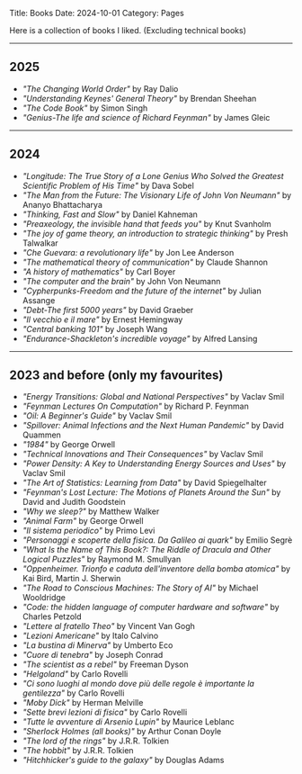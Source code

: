 Title: Books
Date: 2024-10-01
Category: Pages

Here is a collection of books I liked.
(Excluding technical books)

---
## 2025


- *"The Changing World Order"* by Ray Dalio
- *"Understanding Keynes' General Theory"* by Brendan Sheehan
- *"The Code Book"* by Simon Singh
- *"Genius-The life and science of Richard Feynman"* by James Gleic
---
## 2024


- *"Longitude: The True Story of a Lone Genius Who Solved the Greatest Scientific Problem of His Time"* by Dava Sobel
- *"The Man from the Future: The Visionary Life of John Von Neumann"* by Ananyo Bhattacharya
- *"Thinking, Fast and Slow"* by Daniel Kahneman
- *"Preaxeology, the invisible hand that feeds you"* by Knut Svanholm
- *"The joy of game theory, an introduction to strategic thinking"* by Presh Talwalkar
- *"Che Guevara: a revolutionary life"* by Jon Lee Anderson
- *"The mathematical theory of communication"* by Claude Shannon
- *"A history of mathematics"* by Carl Boyer
- *"The computer and the brain"* by John Von Neumann
- *"Cypherpunks-Freedom and the future of the internet"* by Julian Assange
- *"Debt-The first 5000 years"* by David Graeber 
- *"Il vecchio e il mare"* by Ernest Hemingway 
- *"Central banking 101"* by Joseph Wang 
- *"Endurance-Shackleton's incredible voyage"* by Alfred Lansing 
---
## 2023 and before (only my favourites)


- *"Energy Transitions: Global and National Perspectives"* by Vaclav Smil
- *"Feynman Lectures On Computation"* by Richard P. Feynman
- *"Oil: A Beginner's Guide"* by Vaclav Smil
- *"Spillover: Animal Infections and the Next Human Pandemic"* by David Quammen
- *"1984"* by George Orwell
- *"Technical Innovations and Their Consequences"* by Vaclav Smil
- *"Power Density: A Key to Understanding Energy Sources and Uses"* by Vaclav Smil
- *"The Art of Statistics: Learning from Data"* by David Spiegelhalter
- *"Feynman's Lost Lecture: The Motions of Planets Around the Sun"* by David and Judith Goodstein
- *"Why we sleep?"* by Matthew Walker
- *"Animal Farm"* by George Orwell
- *"Il sistema periodico"* by Primo Levi
- *"Personaggi e scoperte della fisica. Da Galileo ai quark"* by Emilio Segrè
- *"What Is the Name of This Book?: The Riddle of Dracula and Other Logical Puzzles"* by Raymond M. Smullyan
- *"Oppenheimer. Trionfo e caduta dell'inventore della bomba atomica"* by Kai Bird, Martin J. Sherwin
- *"The Road to Conscious Machines: The Story of AI"* by Michael Wooldridge
- *"Code: the hidden language of computer hardware and software"* by Charles Petzold
- *"Lettere al fratello Theo"* by Vincent Van Gogh
- *"Lezioni Americane"* by Italo Calvino
- *"La bustina di Minerva"* by Umberto Eco
- *"Cuore di tenebra"* by Joseph Conrad
- *"The scientist as a rebel"* by Freeman Dyson
- *"Helgoland"* by Carlo Rovelli
- *"Ci sono luoghi al mondo dove più delle regole è importante la gentilezza"* by Carlo Rovelli
- *"Moby Dick"* by Herman Melville
- *"Sette brevi lezioni di fisica"* by Carlo Rovelli
- *"Tutte le avventure di Arsenio Lupin"* by Maurice Leblanc
- *"Sherlock Holmes (all books)"* by Arthur Conan Doyle
- *"The lord of the rings"* by J.R.R. Tolkien
- *"The hobbit"* by J.R.R. Tolkien
- *"Hitchhicker's guide to the galaxy"* by Douglas Adams

